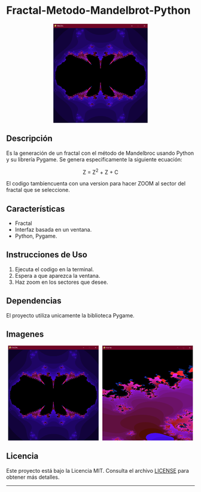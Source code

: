 # Fractal-Metodo-Mandelbrot-Python

<div style="display: flex; justify-content: center; align-items: center;">
    <img src="Media/1.png" alt="Productos" style="width: 50%;">
</div>

## Descripción
Es la generación de un fractal con el método de Mandelbroc usando Python y su librería Pygame. Se genera especificamente la siguiente ecuación:

<center>Z = Z<sup>2</sup> + Z + C</center>

El codigo tambiencuenta con una version para hacer ZOOM al sector del fractal que se seleccione.


## Características
- Fractal 
- Interfaz basada en un ventana.
- Python, Pygame.

## Instrucciones de Uso
1. Ejecuta el codigo en la terminal.
2. Espera a que aparezca la ventana.
3. Haz zoom en los sectores que desee.

## Dependencias
El proyecto utiliza unicamente la biblioteca Pygame.

## Imagenes
<div style="display: flex; justify-content: space-around; align-items: center;">
    <img src="Media/1.png" alt="Fractal1" style="width: 48%;">
    <img src="Media/2.png" alt="Fractal2" style="width: 48%;">
</div>



## Licencia
Este proyecto está bajo la Licencia MIT. Consulta el archivo [LICENSE](LICENSE) para obtener más detalles.

---

